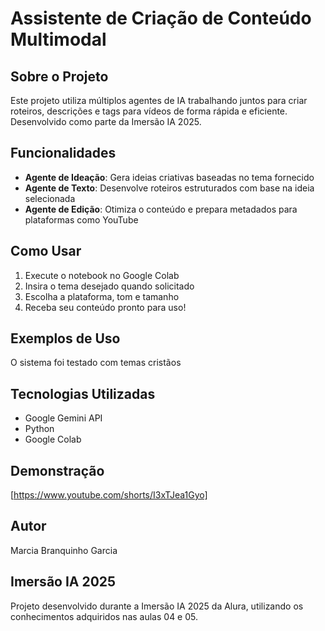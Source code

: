 # Assistente de Criação de Conteúdo Multimodal

## Sobre o Projeto
Este projeto utiliza múltiplos agentes de IA trabalhando juntos para criar roteiros, descrições e tags para vídeos de forma rápida e eficiente. Desenvolvido como parte da Imersão IA 2025.

## Funcionalidades
- **Agente de Ideação**: Gera ideias criativas baseadas no tema fornecido
- **Agente de Texto**: Desenvolve roteiros estruturados com base na ideia selecionada
- **Agente de Edição**: Otimiza o conteúdo e prepara metadados para plataformas como YouTube

## Como Usar
1. Execute o notebook no Google Colab
2. Insira o tema desejado quando solicitado
3. Escolha a plataforma, tom e tamanho
4. Receba seu conteúdo pronto para uso!

## Exemplos de Uso
O sistema foi testado com temas cristãos 
## Tecnologias Utilizadas
- Google Gemini API
- Python
- Google Colab

## Demonstração
[https://www.youtube.com/shorts/I3xTJea1Gyo]

## Autor
Marcia Branquinho Garcia

## Imersão IA 2025
Projeto desenvolvido durante a Imersão IA 2025 da Alura, utilizando os conhecimentos adquiridos nas aulas 04 e 05.
